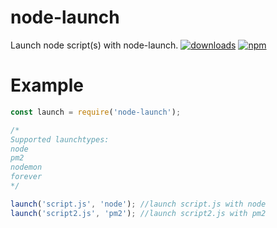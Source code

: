 # node-launch
Launch node script(s) with node-launch.
[![downloads](https://img.shields.io/npm/dt/node-launch.svg)](https://www.npmjs.com/package/node-launch)
[![npm](https://img.shields.io/npm/v/node-launch.svg?maxAge=3600)](https://www.npmjs.com/package/node-launch)

# Example
```js
const launch = require('node-launch');

/*
Supported launchtypes:
node
pm2
nodemon
forever
*/

launch('script.js', 'node'); //launch script.js with node
launch('script2.js', 'pm2'); //launch script2.js with pm2
```
